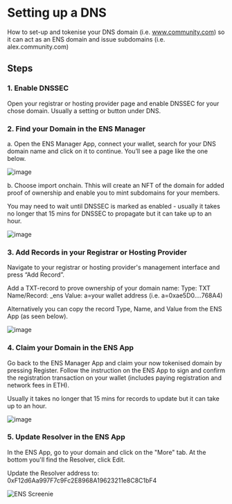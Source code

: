 # Setting up a DNS

How to set-up and tokenise your DNS domain (i.e. www.community.com) so it can act as an ENS domain and issue subdomains (i.e. alex.community.com) 


## Steps

### 1. Enable DNSSEC
Open your registrar or hosting provider page and enable DNSSEC for your chose domain. Usually a setting or button under DNS.


### 2. Find your Domain in the ENS Manager

a. Open the ENS Manager App, connect your wallet, search for your DNS domain name and click on it to continue. You’ll see a page like the one below.

![image](https://github.com/user-attachments/assets/8d41660d-2896-4ea4-b2ac-6a91c2046a54)

b. Choose import onchain. Thhis will create an NFT of the domain for added proof of ownership and enable you to mint subdomains for your members.

You may need to wait until DNSSEC is marked as enabled -  usually it takes no longer that 15 mins for DNSSEC to propagate but it can take up to an hour.

![image](https://github.com/user-attachments/assets/e5a867cd-3969-4d99-aad0-b1650626d7ed)



### 3. Add Records in your Registrar or Hosting Provider

Navigate to your registrar or hosting provider's management interface and press “Add Record”.

Add a TXT-record to prove ownership of your domain name: 
Type: TXT
Name/Record: _ens
Value: a=your wallet address (i.e. a=0xae5D0....768A4)

Alternatively you can copy the record Type, Name, and Value from the ENS App (as seen below).

![image](https://github.com/user-attachments/assets/074ba677-b90d-4c31-999f-0ba42fdf45d2)



### 4. Claim your Domain in the ENS App

Go back to the ENS Manager App and claim your now tokenised domain by pressing Register. Follow the instruction on the ENS App to sign and confirm the registration transaction on your wallet (includes paying registration and network fees in ETH).

Usually it takes no longer that 15 mins for records to update but it can take up to an hour.

![image](https://github.com/user-attachments/assets/bd9191fb-551d-4084-ba07-94973cdf8c68)

### 5. Update Resolver in the ENS App

In the ENS App, go to your domain and click on the "More" tab. At the bottom you'll find the Resolver, click Edit.

Update the Resolver address to: 0xF12d6Aa997F7c9Fc2E8968A19623211e8C8C1bF4

![ENS Screenie](https://github.com/user-attachments/assets/9de8f8e9-2d4f-4e08-bb85-f8b8bc0df163)

